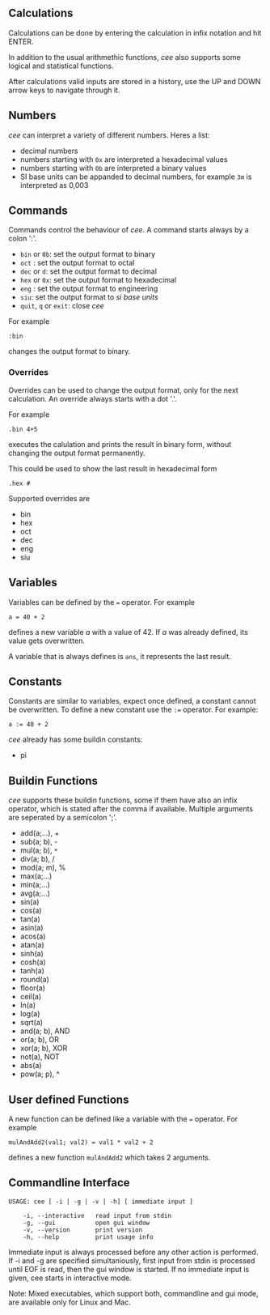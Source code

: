 ## Calculations ##

Calculations can be done by entering the calculation in infix notation and hit ENTER.

In addition to the usual arithmethic functions, _cee_ also supports some logical and statistical functions.

After calculations valid inputs are stored in a history, use the UP and DOWN arrow keys to navigate through it.


## Numbers ##

_cee_ can interpret a variety of different numbers. Heres a list:
  * decimal numbers
  * numbers starting with `0x` are interpreted a hexadecimal values
  * numbers starting with `0b` are interpreted a binary values
  * SI base units can be appanded to decimal numbers, for example `3m` is interpreted as 0,003


## Commands ##

Commands control the behaviour of _cee_. A command starts always by a colon ':'.

  * `bin` or `0b`: set the output format to binary
  * `oct` : set the output format to octal
  * `dec` or `d`: set the output format to decimal
  * `hex` or `0x`: set the output format to hexadecimal
  * `eng` : set the output format to engineering
  * `siu`: set the output format to _si base units_
  * `quit`, `q` or `exit`: close _cee_

For example

`:bin`

changes the output format to binary.


### Overrides ###

Overrides can be used to change the output format, only for the next calculation. An override always starts with a dot '.'.

For example

`.bin 4+5`

executes the calulation and prints the result in binary form, without changing the output format permanently.

This could be used to show the last result in hexadecimal form

`.hex #`

Supported overrides are
  * bin
  * hex
  * oct
  * dec
  * eng
  * siu


## Variables ##

Variables can be defined by the `=` operator. For example

`a = 40 + 2`

defines a new variable _a_ with a value of 42. If _a_ was already defined, its value gets overwritten.

A variable that is always defines is `ans`, it represents the last result.


## Constants ##

Constants are similar to variables, expect once defined, a constant cannot be overwritten. To define a new constant use the `:=` operator. For example:

`a := 40 + 2`

_cee_ already has some buildin constants:
  * pi


## Buildin Functions ##

_cee_ supports these buildin functions, some if them have also an infix operator, which is stated after the comma if available. Multiple arguments are seperated by a semicolon ';'.

  * add(a;...), +
  * sub(a; b), -
  * mul(a; b), `*`
  * div(a; b), /
  * mod(a; m), %
  * max(a;...)
  * min(a;...)
  * avg(a;...)
  * sin(a)
  * cos(a)
  * tan(a)
  * asin(a)
  * acos(a)
  * atan(a)
  * sinh(a)
  * cosh(a)
  * tanh(a)
  * round(a)
  * floor(a)
  * ceil(a)
  * ln(a)
  * log(a)
  * sqrt(a)
  * and(a; b), AND
  * or(a; b), OR
  * xor(a; b), XOR
  * not(a), NOT
  * abs(a)
  * pow(a; p), ^


## User defined Functions ##

A new function can be defined like a variable with the `=` operator. For example

`mulAndAdd2(val1; val2) = val1 * val2 + 2`

defines a new function `mulAndAdd2` which takes 2 arguments.


## Commandline Interface ##

```
USAGE: cee [ -i | -g | -v | -h] [ immediate input ]

    -i, --interactive   read input from stdin
    -g, --gui           open gui window
    -v, --version       print version
    -h, --help          print usage info
```
Immediate input is always processed before any
other action is performed.
If -i and -g are specified simultaniously, first
input from stdin is processed until EOF is read,
then the gui window is started.
If no immediate input is given, cee starts
in interactive mode.

Note: Mixed executables, which support both, commandline and gui mode, are available only for Linux and Mac.
